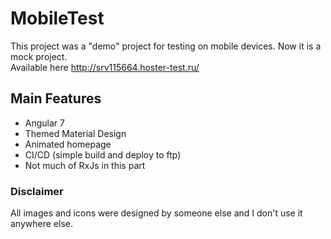 # MobileTest
This project was a "demo" project for testing on mobile devices. Now it is a mock project.  
Available here http://srv115664.hoster-test.ru/

## Main Features

* Angular 7  
* Themed Material Design 
* Animated homepage  
* CI/CD (simple build and deploy to ftp)
* Not much of RxJs in this part

### Disclaimer
All images and icons were designed by someone else and I don't use it anywhere else.
